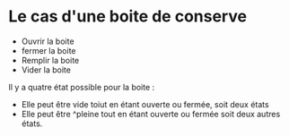 # Le cas d'une boite de conserve

- Ouvrir la boite
- fermer la boite
- Remplir la boite
- Vider la boite

Il y a quatre état possible pour la boite :

* Elle peut être vide toiut en étant ouverte ou fermée, soit deux états
* Elle peut être ^pleine tout en étant ouverte ou fermée soit deux autres états.
